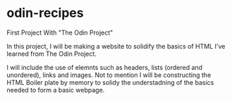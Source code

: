 # odin-recipes
First Project With "The Odin Project"

In this project, I will be making a website to solidify the basics of HTML I've learned from The Odin Project.

I will include the use of elemnts such as headers, lists (ordered and unordered), links and images. Not to mention I will be constructing the HTML Boiler plate by memory to solidy the understadning of the basics needed to form a basic webpage.
